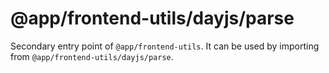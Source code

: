 # @app/frontend-utils/dayjs/parse

Secondary entry point of `@app/frontend-utils`. It can be used by importing from `@app/frontend-utils/dayjs/parse`.
